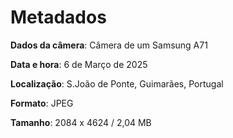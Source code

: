 # Metadados
 **Dados da câmera**: Câmera de um Samsung A71 
 
 **Data e hora**: 6 de Março de 2025
 
 **Localização**: S.João de Ponte, Guimarães, Portugal
 
 **Formato**: JPEG
 
 **Tamanho**: 2084 x 4624 / 2,04 MB
 
